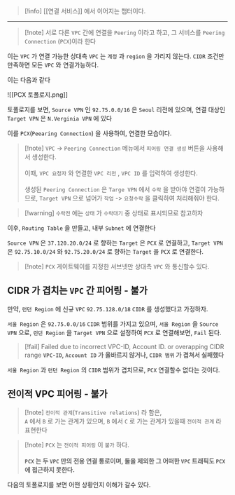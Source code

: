 
>[!info] [[연결 서비스]] 에서 이어지는 챕터이다.

---

> [!note] 서로 다른 `VPC` 간에 연결을 `Peering` 이라고 하고, 그 서비스를 `Peering Connection` (`PCX`)이라 한다

이는 `VPC` 가 연결 가능한 상대측 `VPC` 는 `계정` 과 `region` 을 가리지 않는다.
`CIDR` 조건만 만족하면 모든 `VPC` 와 연결가능하다.

이는 다음과 같다

![[PCX 토폴로지.png]]

토폴로지를 보면, `Source VPN` 인 `92.75.0.0/16` 은 `Seoul` 리전에 있으며,
연결 대상인 `Target VPN` 은 `N.Verginia VPN` 에 있다 

이를 `PCX`(`Peearing Connection`) 을 사용하여, 연결한 모습이다.

> [!note] `VPC` -> `Peering Connection` 메뉴에서 `피어링 연결 생성` 버튼을 사용해서 생성한다.<br><br>이때, `VPC 요청자` 와 연결한 `VPC 리전` , `VPC ID` 를 입력하여 생성한다.<br><br>생성된 `Peering Connection` 은 `Targe VPN` 에서 `수락` 을 받아야 연결이 가능하므로, `Target VPN` 으로 넘어가 `작업` -> `요청수락` 을 클릭하여 처리해줘야 한다. 

>[!warning] `수락전` 에는 `상태` 가 `수락대기` 중 상태로 표시되므로 참고하자

이후, `Routing Table` 을 만들고, 내부 `Subnet` 에 연결한다

`Source VPN` 은 `37.120.20.0/24` 로 향하는 `Target` 은 `PCX` 로 연결하고,
`Target VPN` 은 `92.75.10.0/24` 와 `92.75.20.0/24` 로 향하는 `Target` 을 `PCX` 로 연결한다.

>[!note] `PCX` 게이트웨이를 지정한 서브넷만 상대측 `VPC` 와 통신할수 있다.

## CIDR 가 겹치는 `VPC` 간 피어링 - 불가

만약, `런던 Region`  에  신규 `VPC`  `92.75.128.0/18` `CIDR` 를 생성했다고 가정하자. 

`서울 Region` 은 `92.75.0.0/16` `CIDR` 범위를 가지고 있으며, `서울 Region` 을 `Source VPN` 으로, `런던 Region` 을 `Target VPN` 으로 설정하여  `PCX` 로 연결해보면, `Fail` 된다.

>[!fail] Failed due to incorrect VPC-ID, Account ID. or overapping CIDR range
 **`VPC-ID`, `Account ID` 가 올바르지 않거나, `CIDR 범위`  가 겹쳐서 실패했다**

`서울 Region` 과 `런던 Region` 의  `CIDR` 범위가 겹치므로, `PCX` 연결할수 없다는 것이다.


## 전이적 VPC 피어링 - 불가

>[!note] `전이적 관계`(`Transitive relations`) 라 함은,<br>`A` 에서 `B` 로 가는 관계가 있으며, `B` 에서 `C` 로 가는 관계가 있을때 `전이적 관계` 라 표현한다 

> [!note] `PCX` 는 `전이적 피어링` 이 `불가` 하다.<br><br> **`PCX` 는 두 `VPC` 만의 전용 연결 통로이며, 둘을 제외한 그 어떠한 `VPC` 트래픽도 `PCX` 에 접근하지 못한다.**

다음의 토폴로지를 보면 어떤 상황인지 이해가 갈수 있다.



